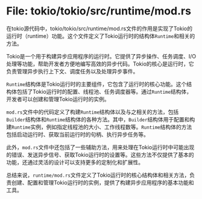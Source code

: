 # File: tokio/tokio/src/runtime/mod.rs

在tokio源代码中，tokio/tokio/src/runtime/mod.rs文件的作用是实现了Tokio的运行时（runtime）功能。这个文件定义了Tokio运行时的结构体`Runtime`和相关的方法。

Tokio是一个用于构建异步应用程序的运行时。它提供了异步操作、任务调度、I/O处理等功能，帮助开发者方便地编写高效的异步代码。Tokio的核心是运行时，它负责管理异步执行上下文、调度任务以及处理异步事件。

`Runtime`结构体是Tokio运行时的主要组件，它包含了运行时的核心功能。这个结构体包括了Tokio运行时的配置、线程池、任务调度器等。通过`Runtime`结构体，开发者可以创建和管理Tokio运行时的实例。

`mod.rs`文件中的代码定义了构建`Runtime`结构体以及与之相关的方法，包括`Builder`结构体和`Runtime`结构体的各种方法。其中，`Builder`结构体用于配置和构建`Runtime`实例，例如指定线程池的大小、工作线程数等。`Runtime`结构体的方法包括启动运行时、获取当前运行时的句柄、执行异步任务等。

此外，`mod.rs`文件中还包括了一些辅助方法，用来处理在Tokio运行时中可能出现的错误、发送异步信号、获取Tokio运行时的设置等。这些方法不仅提供了基本的功能，还通过灵活的设计可以支持更多的定制化和扩展性。

总结来说，`runtime/mod.rs`文件定义了Tokio运行时的核心结构体和相关方法，负责创建、配置和管理Tokio运行时的实例，提供了构建异步应用程序的基本功能和工具。

